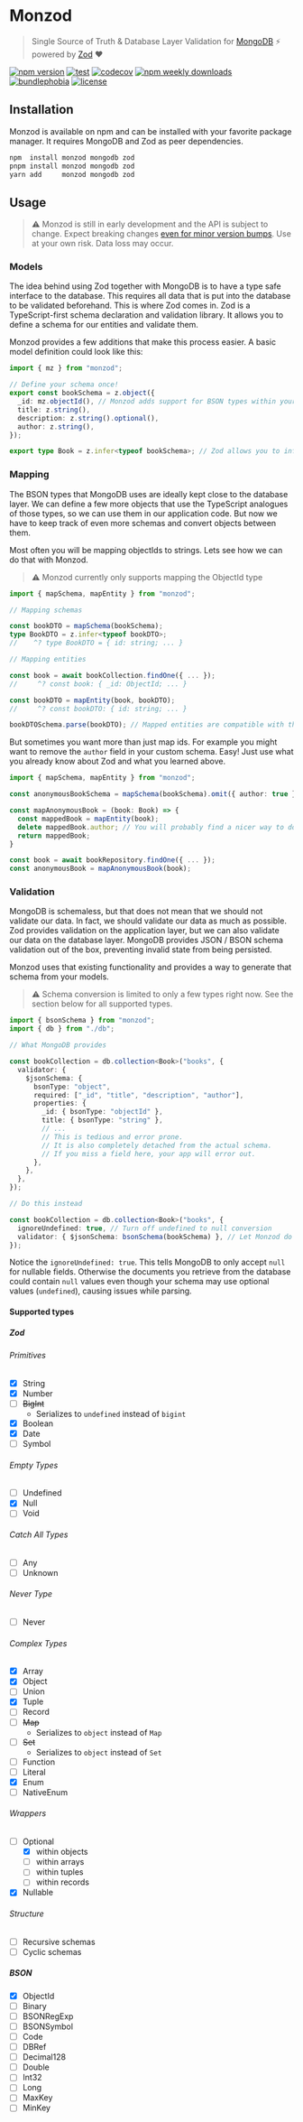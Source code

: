 # Monzod

> Single Source of Truth & Database Layer Validation for [MongoDB](https://www.mongodb.com/) :zap: powered by [Zod](https://zod.dev/) :heart:

[![npm version](https://img.shields.io/npm/v/monzod)](https://www.npmjs.com/package/monzod)
[![test](https://img.shields.io/github/actions/workflow/status/FlorianPallas/monzod/test.yml)](https://github.com/FlorianPallas/monzod/actions/workflows/test.yml)
[![codecov](https://img.shields.io/codecov/c/github/FlorianPallas/monzod)](https://codecov.io/gh/FlorianPallas/monzod)
[![npm weekly downloads](https://img.shields.io/npm/dw/monzod)](https://www.npmjs.com/package/monzod)
[![bundlephobia](https://img.shields.io/bundlephobia/minzip/monzod)](https://bundlephobia.com/package/monzod)
[![license](https://img.shields.io/github/license/FlorianPallas/monzod)](https://img.shields.io/github/license/FlorianPallas/monzod)

## Installation

Monzod is available on npm and can be installed with your favorite package manager. It requires MongoDB and Zod as peer dependencies.

```sh
npm  install monzod mongodb zod
pnpm install monzod mongodb zod
yarn add     monzod mongodb zod
```

## Usage

> :warning: Monzod is still in early development and the API is subject to change. Expect breaking changes [even for minor version bumps](https://semver.org/#spec-item-4). Use at your own risk. Data loss may occur.

### Models

The idea behind using Zod together with MongoDB is to have a type safe interface to the database. This requires all data that is put into the database to be validated beforehand. This is where Zod comes in. Zod is a TypeScript-first schema declaration and validation library. It allows you to define a schema for our entities and validate them.

Monzod provides a few additions that make this process easier. A basic model definition could look like this:

```ts
import { mz } from "monzod";

// Define your schema once!
export const bookSchema = z.object({
  _id: mz.objectId(), // Monzod adds support for BSON types within your schemas
  title: z.string(),
  description: z.string().optional(),
  author: z.string(),
});

export type Book = z.infer<typeof bookSchema>; // Zod allows you to infer the type from the schema
```

### Mapping

The BSON types that MongoDB uses are ideally kept close to the database layer. We can define a few more objects that use the TypeScript analogues of those types, so we can use them in our application code. But now we have to keep track of even more schemas and convert objects between them.

Most often you will be mapping objectIds to strings. Lets see how we can do that with Monzod.

> :warning: Monzod currently only supports mapping the ObjectId type

```ts
import { mapSchema, mapEntity } from "monzod";

// Mapping schemas

const bookDTO = mapSchema(bookSchema);
type BookDTO = z.infer<typeof bookDTO>;
//    ^? type BookDTO = { id: string; ... }

// Mapping entities

const book = await bookCollection.findOne({ ... });
//     ^? const book: { _id: ObjectId; ... }

const bookDTO = mapEntity(book, bookDTO);
//     ^? const bookDTO: { id: string; ... }

bookDTOSchema.parse(bookDTO); // Mapped entities are compatible with their corresponding schemas
```

But sometimes you want more than just map ids. For example you might want to remove the `author` field in your custom schema. Easy! Just use what you already know about Zod and what you learned above.

```ts
import { mapSchema, mapEntity } from "monzod";

const anonymousBookSchema = mapSchema(bookSchema).omit({ author: true });

const mapAnonymousBook = (book: Book) => {
  const mappedBook = mapEntity(book);
  delete mappedBook.author; // You will probably find a nicer way to do this
  return mappedBook;
}

const book = await bookRepository.findOne({ ... });
const anonymousBook = mapAnonymousBook(book);
```

### Validation

MongoDB is schemaless, but that does not mean that we should not validate our data. In fact, we should validate our data as much as possible. Zod provides validation on the application layer, but we can also validate our data on the database layer. MongoDB provides JSON / BSON schema validation out of the box, preventing invalid state from being persisted.

Monzod uses that existing functionality and provides a way to generate that schema from your models.

> :warning: Schema conversion is limited to only a few types right now. See the section below for all supported types.

```ts
import { bsonSchema } from "monzod";
import { db } from "./db";

// What MongoDB provides

const bookCollection = db.collection<Book>("books", {
  validator: {
    $jsonSchema: {
      bsonType: "object",
      required: ["_id", "title", "description", "author"],
      properties: {
        _id: { bsonType: "objectId" },
        title: { bsonType: "string" },
        // ...
        // This is tedious and error prone.
        // It is also completely detached from the actual schema.
        // If you miss a field here, your app will error out.
      },
    },
  },
});

// Do this instead

const bookCollection = db.collection<Book>("books", {
  ignoreUndefined: true, // Turn off undefined to null conversion
  validator: { $jsonSchema: bsonSchema(bookSchema) }, // Let Monzod do the heavy lifting
});
```

Notice the `ignoreUndefined: true`. This tells MongoDB to only accept `null` for nullable fields.
Otherwise the documents you retrieve from the database could contain `null` values even though your schema may use optional values (`undefined`), causing issues while parsing.

#### Supported types

##### Zod

###### Primitives

- [x] String
- [x] Number
- [ ] ~~BigInt~~
  - Serializes to `undefined` instead of `bigint`
- [x] Boolean
- [x] Date
- [ ] Symbol

###### Empty Types

- [ ] Undefined
- [x] Null
- [ ] Void

###### Catch All Types

- [ ] Any
- [ ] Unknown

###### Never Type

- [ ] Never

###### Complex Types

- [x] Array
- [x] Object
- [ ] Union
- [x] Tuple
- [ ] Record
- [ ] ~~Map~~
  - Serializes to `object` instead of `Map`
- [ ] ~~Set~~
  - Serializes to `object` instead of `Set`
- [ ] Function
- [ ] Literal
- [x] Enum
- [ ] NativeEnum

###### Wrappers

- [ ] Optional
  - [x] within objects
  - [ ] within arrays
  - [ ] within tuples
  - [ ] within records
- [x] Nullable

###### Structure

- [ ] Recursive schemas
- [ ] Cyclic schemas

##### BSON

- [x] ObjectId
- [ ] Binary
- [ ] BSONRegExp
- [ ] BSONSymbol
- [ ] Code
- [ ] DBRef
- [ ] Decimal128
- [ ] Double
- [ ] Int32
- [ ] Long
- [ ] MaxKey
- [ ] MinKey
